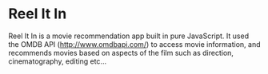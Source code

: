 <h1>Reel It In</h1>

Reel It In is a movie recommendation app built in pure JavaScript.
It used the OMDB API (http://www.omdbapi.com/) to access movie information, and recommends movies based on aspects of the film such as direction, cinematography, editing etc...

